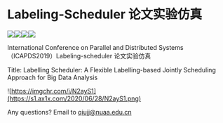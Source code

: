 # Labeling-Scheduler 论文实验仿真

![](https://img.shields.io/badge/java-100%25-yellowgreen)![](https://img.shields.io/badge/code%20coverage-100%25-brightgreen)[![](https://img.shields.io/badge/link-planb.org.cn-blue)](http://www.plnab.org.cn)![](https://img.shields.io/badge/status-updating-lightgrey)

International Conference on Parallel and Distributed Systems（ICAPDS2019）Labeling-scheduler 论文实验仿真

Title:  Labelling Scheduler: A Flexible Labelling-based Jointly Scheduling Approach for Big Data Analysis

![https://imgchr.com/i/N2ayS1](https://s1.ax1x.com/2020/06/28/N2ayS1.png)

Any questions? Email to qiujj@nuaa.edu.cn

